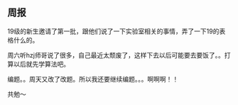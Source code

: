 ## 周报

19级的新生邀请了第一批，跟他们说了一下实验室相关的事情，弄了一下19的表格什么的。

周六听hzj师哥说了很多，自己最近太颓废了，这样下去以后可能要去要饭了。。打算以后就先学算法吧。

编题。。周天又改了改题。所以我还要继续编题。。。啊啊啊！！

共勉～
